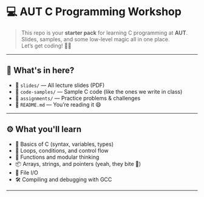 # 💻 AUT C Programming Workshop

 
> This repo is your **starter pack** for learning C programming at **AUT**.  
> Slides, samples, and some low-level magic all in one place.  
> Let’s get coding! 🧠✨

---

## 🧭 What's in here?

- 📁 `slides/` — All lecture slides (PDF)  
- 📁 `code-samples/` — Sample C code (like the ones we write in class)  
- 📁 `assignments/` — Practice problems & challenges  
- 📄 `README.md` — You’re reading it 😄

---

## ⚙️ What you'll learn

- 🧱 Basics of C (syntax, variables, types)  
- 🔁 Loops, conditions, and control flow  
- 🧠 Functions and modular thinking  
- 📦 Arrays, strings, and pointers (yeah, they bite 🐍)  
- 📂 File I/O  
- 🛠️ Compiling and debugging with GCC

---
